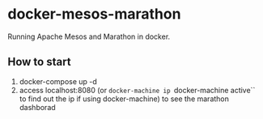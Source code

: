 # docker-mesos-marathon

Running Apache Mesos and Marathon in docker.


## How to start

1. docker-compose up -d
2. access localhost:8080 (or `docker-machine ip `docker-machine active`` to find out the ip if using docker-machine) to see the marathon dashborad
